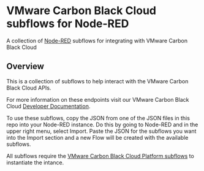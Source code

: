# VMware Carbon Black Cloud subflows for Node-RED

A collection of [Node-RED](https://nodered.org/) subflows for integrating with VMware Carbon Black Cloud

## Overview

This is a collection of subflows to help interact with the VMware Carbon Black Cloud APIs.

For more information on these endpoints visit our VMware Carbon Black Cloud [Developer Documentation](https://developer.carbonblack.com/).

To use these subflows, copy the JSON from one of the JSON files in this repo into your Node-RED instance. Do this by going to Node-RED and in the upper right menu, select Import. Paste the JSON for the subflows you want into the Import section and a new Flow will be created with the available subflows.

All subflows require the [VMware Carbon Black Cloud Platform subflows](https://github.com/cbcommunity/cbc-node-red-subflows/blob/master/cbc-platform-subflows.json) to instantiate the intance.
